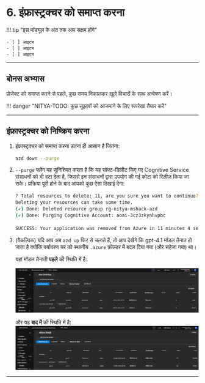 <!--
CO_OP_TRANSLATOR_METADATA:
{
  "original_hash": "6539a34c770f3ceff282370d72ee74dc",
  "translation_date": "2025-09-24T10:55:14+00:00",
  "source_file": "workshop/docs/instructions/6-Teardown-Infrastructure.md",
  "language_code": "hi"
}
-->
# 6. इंफ्रास्ट्रक्चर को समाप्त करना

!!! tip "इस मॉड्यूल के अंत तक आप सक्षम होंगे"

    - [ ] आइटम
    - [ ] आइटम
    - [ ] आइटम

---

## बोनस अभ्यास

प्रोजेक्ट को समाप्त करने से पहले, कुछ समय निकालकर खुले विचारों के साथ अन्वेषण करें।

!!! danger "NITYA-TODO: कुछ सुझावों को आजमाने के लिए रूपरेखा तैयार करें"

---

## इंफ्रास्ट्रक्चर को निष्क्रिय करना

1. इंफ्रास्ट्रक्चर को समाप्त करना उतना ही आसान है जितना:
      
      ```bash title="" linenums="0"
      azd down --purge
      ```
1. `--purge` फ्लैग यह सुनिश्चित करता है कि यह सॉफ्ट-डिलीट किए गए Cognitive Service संसाधनों को भी हटा देता है, जिससे इन संसाधनों द्वारा उपयोग की गई कोटा को रिलीज़ किया जा सके। प्रक्रिया पूरी होने के बाद आपको कुछ ऐसा दिखाई देगा:
      
      ```bash title="" linenums="0"
      ? Total resources to delete: 11, are you sure you want to continue? Yes
      Deleting your resources can take some time.
      (✓) Done: Deleted resource group rg-nitya-mshack-azd
      (✓) Done: Purging Cognitive Account: aoai-3cz3zkynhvpbc

      SUCCESS: Your application was removed from Azure in 11 minutes 4 seconds.
      ```

1. (वैकल्पिक) यदि आप अब `azd up` फिर से चलाते हैं, तो आप देखेंगे कि gpt-4.1 मॉडल तैनात हो जाता है क्योंकि पर्यावरण चर को स्थानीय `.azure` फ़ोल्डर में बदल दिया गया (और सहेजा गया) था।

      यहां मॉडल तैनाती **पहले** की स्थिति में है:

      ![प्रारंभिक](../../../../../translated_images/14-deploy-initial.30e4cf1c29b587bc86efd11a0dd0b6ee6bec92ae4425860272179121951bd917.hi.png)

      और यह **बाद में** की स्थिति में है:
      ![नया](../../../../../translated_images/14-deploy-new.f7f3c355a3cf7299572bca5941cfeec14090237cd3d20310e347f27564089379.hi.png)

---


